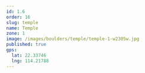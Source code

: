 ```yaml
---
id: 1.6
order: 16
slug: temple
name: Temple
zone: 1
image: /images/boulders/temple/temple-1-w2305w.jpg
published: true
gps:
  lat: 22.33746
  lng: 114.21788
---
```

